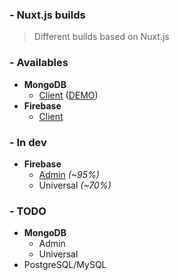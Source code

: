 ### - Nuxt.js builds

> Different builds based on Nuxt.js

### - Availables

- __MongoDB__
  - [Client][nuxt-mongo-client] ([DEMO][nuxt-mongo-client-demo])
- __Firebase__
  - [Client][nuxt-firebase-client]

### - In dev

- __Firebase__
  - [Admin][nuxt-firebase-admin] _(~95%)_
  - Universal _(~70%)_


### - TODO

- __MongoDB__
  - Admin
  - Universal
- PostgreSQL/MySQL





[nuxt-firebase-admin]: https://github.com/sevenns/nuxt-firebase-admin
[nuxt-firebase-client]: https://github.com/sevenns/nuxt-firebase-client
[nuxt-mongo-client]: https://github.com/sevenns/nuxt-mongo-client
[nuxt-mongo-client-demo]: http://nmc.sevenns.pw

